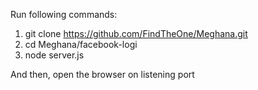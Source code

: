 Run following commands:
1. git clone https://github.com/FindTheOne/Meghana.git
2. cd Meghana/facebook-logi
3. node server.js

And then, open the browser on listening port